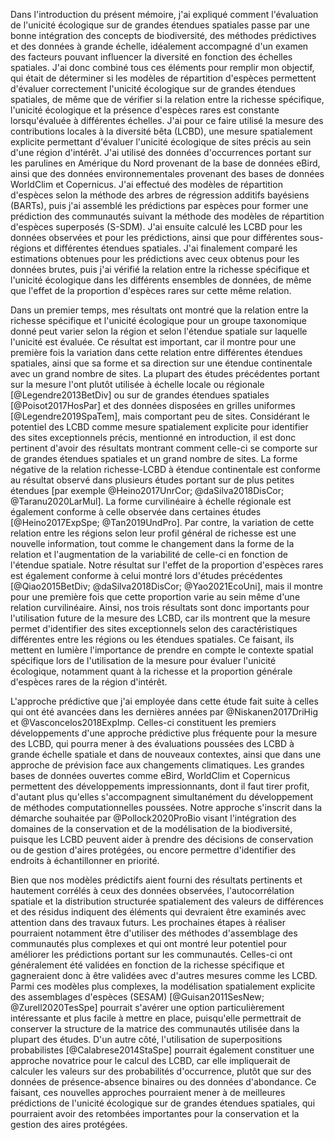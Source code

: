Dans l'introduction du présent mémoire, j'ai expliqué comment l'évaluation de l'unicité écologique sur de grandes étendues spatiales passe par une bonne intégration des concepts de biodiversité, des méthodes prédictives et des données à grande échelle, idéalement accompagné d'un examen des facteurs pouvant influencer la diversité en fonction des échelles spatiales. J'ai donc combiné tous ces éléments pour remplir mon objectif,  qui était de déterminer si les modèles de répartition d'espèces permettent d'évaluer correctement l'unicité écologique sur de grandes étendues spatiales, de même que de vérifier si la relation entre la richesse spécifique, l'unicité écologique et la présence d'espèces rares est constante lorsqu'évaluée à différentes échelles. J'ai pour ce faire utilisé la mesure des contributions locales à la diversité bêta (LCBD), une mesure spatialement explicite permettant d'évaluer l'unicité écologique de sites précis au sein d'une région d'intérêt. J'ai utilisé des données d'occurrences portant sur les parulines en Amérique du Nord provenant de la base de données eBird, ainsi que des données environnementales provenant des bases de données WorldClim et Copernicus. J'ai effectué des modèles de répartition d'espèces selon la méthode des arbres de régression additifs bayésiens (BARTs), puis j'ai assemblé les prédictions par espèces pour former une prédiction des communautés suivant la méthode des modèles de répartition d'espèces superposés (S-SDM). J'ai ensuite calculé les LCBD pour les données observées et pour les prédictions, ainsi que pour différentes sous-régions et différentes étendues spatiales. J'ai finalement comparé les estimations obtenues pour les prédictions avec ceux obtenus pour les données brutes, puis j'ai vérifié la relation entre la richesse spécifique et l'unicité écologique dans les différents ensembles de données, de même que l'effet de la proportion d'espèces rares sur cette même relation.

Dans un premier temps, mes résultats ont montré que la relation entre la richesse spécifique et l'unicité écologique pour un groupe taxonomique donné peut varier selon la région et selon l'étendue spatiale sur laquelle l'unicité est évaluée. Ce résultat est important, car il montre pour une première fois la variation dans cette relation entre différentes étendues spatiales, ainsi que sa forme et sa direction sur une étendue continentale avec un grand nombre de sites. La plupart des études précédentes portant sur la mesure l'ont plutôt utilisée à échelle locale ou régionale [@Legendre2013BetDiv] ou sur de grandes étendues spatiales [@Poisot2017HosPar] et des données disposées en grilles uniformes [@Legendre2019SpaTem], mais comportant peu de sites. Considérant le potentiel des LCBD comme mesure spatialement explicite pour identifier des sites exceptionnels précis, mentionné en introduction, il est donc pertinent d'avoir des résultats montrant comment celle-ci se comporte sur de grandes étendues spatiales et un grand nombre de sites. La forme négative de la relation richesse-LCBD à étendue continentale est conforme au résultat observé dans plusieurs études portant sur de plus petites étendues [par exemple @Heino2017UnrCor; @daSilva2018DisCor; @Taranu2020LarMul]. La forme curvilinéaire à échelle régionale est également conforme à celle observée dans certaines études [@Heino2017ExpSpe; @Tan2019UndPro]. Par contre, la variation de cette relation entre les régions selon leur profil général de richesse est une nouvelle information, tout comme le changement dans la forme de la relation et l'augmentation de la variabilité de celle-ci en fonction de l'étendue spatiale. Notre résultat sur l'effet de la proportion d'espèces rares est également conforme à celui montré lors d'études précédentes [@Qiao2015BetDiv; @daSilva2018DisCor; @Yao2021EcoUni], mais il montre pour une première fois que cette proportion varie au sein même d'une relation curvilinéaire. Ainsi, nos trois résultats sont donc importants pour l'utilisation future de la mesure des LCBD, car ils montrent que la mesure permet d'identifier des sites exceptionnels selon des caractéristiques différentes entre les régions ou les étendues spatiales. Ce faisant, ils mettent en lumière l'importance de prendre en compte le contexte spatial spécifique lors de l'utilisation de la mesure pour évaluer l'unicité écologique, notamment quant à la richesse et la proportion générale d'espèces rares de la région d'intérêt.

L'approche prédictive que j'ai employée dans cette étude fait suite à celles qui ont été avancées dans les dernières années par @Niskanen2017DriHig et @Vasconcelos2018ExpImp. Celles-ci constituent les premiers développements d'une approche prédictive plus fréquente pour la mesure des LCBD, qui pourra mener à des évaluations poussées des LCBD à grande échelle spatiale et dans de nouveaux contextes, ainsi que dans une approche de prévision face aux changements climatiques. Les grandes bases de données ouvertes comme eBird, WorldClim et Copernicus permettent des développements impressionnants, dont il faut tirer profit, d'autant plus  qu'elles s'accompagnent simultanément du développement de méthodes computationnelles poussées. Notre approche s'inscrit dans la démarche souhaitée par @Pollock2020ProBio visant l'intégration des domaines de la conservation et de la modélisation de la biodiversité, puisque les LCBD peuvent aider à prendre des décisions de conservation ou de gestion d'aires protégées, ou encore permettre d'identifier des endroits à échantillonner en priorité. 

Bien que nos modèles prédictifs aient fourni des résultats pertinents et hautement corrélés à ceux des données observées, l'autocorrélation spatiale et la distribution structurée spatialement des valeurs de différences et des résidus indiquent des éléments qui devraient être examinés avec attention dans des travaux futurs. Les prochaines étapes à réaliser pourraient notamment être d'utiliser des méthodes d'assemblage des communautés plus complexes et qui ont montré leur potentiel pour améliorer les prédictions portant sur les communautés. Celles-ci ont généralement été validées en fonction de la richesse spécifique et gagneraient donc à être validées avec d'autres mesures comme les LCBD. Parmi ces modèles plus complexes, la modélisation spatialement explicite des assemblages d'espèces (SESAM) [@Guisan2011SesNew; @Zurell2020TesSpe] pourrait s'avérer une option particulièrement intéressante et plus facile à mettre en place, puisqu'elle permettrait de conserver la structure de la matrice des communautés utilisée dans la plupart des études. D'un autre côté, l'utilisation de superpositions probabilistes [@Calabrese2014StaSpe] pourrait également constituer une approche novatrice pour le calcul des LCBD, car elle impliquerait de calculer les valeurs sur des probabilités d'occurrence, plutôt que sur des données de présence-absence binaires ou des données d'abondance. Ce faisant, ces nouvelles approches pourraient mener à de meilleures prédictions de l'unicité écologique sur de grandes étendues spatiales, qui pourraient avoir des retombées importantes pour la conservation et la gestion des aires protégées.
